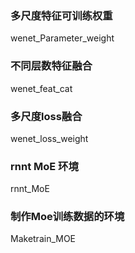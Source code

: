 ### 多尺度特征可训练权重
   wenet_Parameter_weight
### 不同层数特征融合
   wenet_feat_cat
### 多尺度loss融合
   wenet_loss_weight
### rnnt MoE 环境
   rnnt_MoE
### 制作Moe训练数据的环境
   Maketrain_MOE